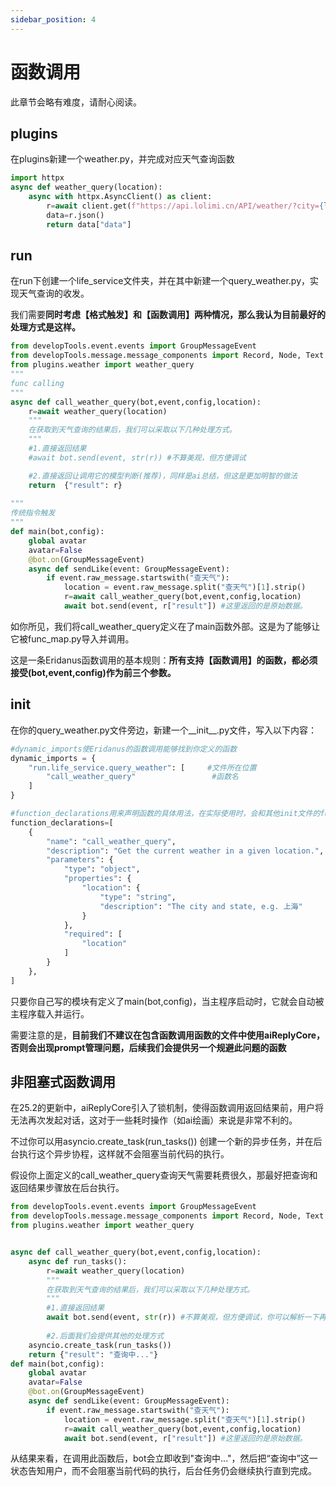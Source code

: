 ```yaml
---
sidebar_position: 4
---
```

# 函数调用
此章节会略有难度，请耐心阅读。
## plugins
在plugins新建一个weather.py，并完成对应天气查询函数
```python
import httpx
async def weather_query(location):
    async with httpx.AsyncClient() as client:
        r=await client.get(f"https://api.lolimi.cn/API/weather/?city={location}")
        data=r.json()
        return data["data"]
```
## run
在run下创建一个life_service文件夹，并在其中新建一个query_weather.py，实现天气查询的收发。

我们需要**同时考虑【格式触发】和【函数调用】两种情况，那么我认为目前最好的处理方式是这样。**
```python
from developTools.event.events import GroupMessageEvent
from developTools.message.message_components import Record, Node, Text
from plugins.weather import weather_query
"""
func calling
"""
async def call_weather_query(bot,event,config,location):
    r=await weather_query(location)
    """
    在获取到天气查询的结果后，我们可以采取以下几种处理方式。
    """
    #1.直接返回结果
    #await bot.send(event, str(r)) #不算美观，但方便调试

    #2.直接返回让调用它的模型判断(推荐)，同样是ai总结，但这是更加明智的做法
    return  {"result": r}
    
"""
传统指令触发
"""
def main(bot,config):
    global avatar
    avatar=False
    @bot.on(GroupMessageEvent)
    async def sendLike(event: GroupMessageEvent):
        if event.raw_message.startswith("查天气"):
            location = event.raw_message.split("查天气")[1].strip()
            r=await call_weather_query(bot,event,config,location)
            await bot.send(event, r["result"]) #这里返回的是原始数据。
```
如你所见，我们将call_weather_query定义在了main函数外部。这是为了能够让它被func_map.py导入并调用。

这是一条Eridanus函数调用的基本规则：**所有支持【函数调用】的函数，都必须接受(bot,event,config)作为前三个参数。**

## init
在你的query_weather.py文件旁边，新建一个__init__.py文件，写入以下内容：
```python
#dynamic_imports使Eridanus的函数调用能够找到你定义的函数
dynamic_imports = {
    "run.life_service.query_weather": [     #文件所在位置
        "call_weather_query"                 #函数名
    ]
}

#function_declarations用来声明函数的具体用法，在实际使用时，会和其他init文件的function_declarations合并为一个function_declarations。
function_declarations=[
    {
        "name": "call_weather_query",
        "description": "Get the current weather in a given location.",
        "parameters": {
            "type": "object",
            "properties": {
                "location": {
                    "type": "string",
                    "description": "The city and state, e.g. 上海"
                }
            },
            "required": [
                "location"
            ]
        }
    },
]
```
只要你自己写的模块有定义了main(bot,config)，当主程序启动时，它就会自动被主程序载入并运行。

需要注意的是，**目前我们不建议在包含函数调用函数的文件中使用aiReplyCore，否则会出现prompt管理问题，后续我们会提供另一个规避此问题的函数**
## 非阻塞式函数调用
在25.2的更新中，aiReplyCore引入了锁机制，使得函数调用返回结果前，用户将无法再次发起对话，这对于一些耗时操作（如ai绘画）来说是非常不利的。

不过你可以用asyncio.create_task(run_tasks()) 创建一个新的异步任务，并在后台执行这个异步协程，这样就不会阻塞当前代码的执行。

假设你上面定义的call_weather_query查询天气需要耗费很久，那最好把查询和返回结果步骤放在后台执行。
```python
from developTools.event.events import GroupMessageEvent
from developTools.message.message_components import Record, Node, Text
from plugins.weather import weather_query


async def call_weather_query(bot,event,config,location):
    async def run_tasks():
        r=await weather_query(location)
        """
        在获取到天气查询的结果后，我们可以采取以下几种处理方式。
        """
        #1.直接返回结果
        await bot.send(event, str(r)) #不算美观，但方便调试，你可以解析一下再发送给用户
    
        #2.后面我们会提供其他的处理方式
    asyncio.create_task(run_tasks())
    return {"result": "查询中..."}  
def main(bot,config):
    global avatar
    avatar=False
    @bot.on(GroupMessageEvent)
    async def sendLike(event: GroupMessageEvent):
        if event.raw_message.startswith("查天气"):
            location = event.raw_message.split("查天气")[1].strip()
            r=await call_weather_query(bot,event,config,location)
            await bot.send(event, r["result"]) #这里返回的是原始数据。
```
从结果来看，在调用此函数后，bot会立即收到"查询中..."，然后把“查询中”这一状态告知用户，而不会阻塞当前代码的执行，后台任务仍会继续执行直到完成。
